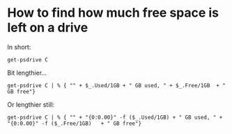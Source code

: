 # How to find how much free space is left on a drive


In short:

	get-psdrive C

Bit lengthier...

	get-psdrive C | % { "" + $_.Used/1GB + " GB used, " + $_.Free/1GB  + " GB free"}

Or lengthier still:

	get-psdrive C | % { "" + "{0:0.00}" -f ($_.Used/1GB) + " GB used, " + "{0:0.00}" -f ($_.Free/1GB)   + " GB free"}